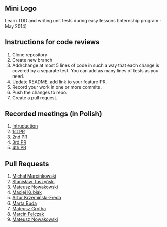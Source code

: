 Mini Logo
---------

Learn TDD and writing unit tests during easy lessons (Internship program - May 2014)

## Instructions for code reviews

1. Clone repository
2. Create new branch
3. Add/change at most 5 lines of code in such a way that each change is covered by a separate test. You can add as many lines of tests as you need.
4. Update README, add link to your feature PR.
5. Record your work in one or more commits.
6. Push the changes to repo.
7. Create a pull request.

## Recorded meetings (in Polish)

1. [Intruduction](http://youtu.be/8N4LjsAEFJA)
2. [1st PR](http://youtu.be/MgI6yfqKOAs)
3. [2nd PR](https://www.youtube.com/watch?v=RZ2KKcY7eQU)
4. [3rd PR](http://youtu.be/Bdc4iw0ila8)
5. [4th PR](http://youtu.be/D6oYqMwqCMA)

## Pull Requests

1. [Michał Marcinkowski](https://github.com/gotar/mini-logo/pull/1)
2. [Stanisław Tuszyński](https://github.com/gotar/mini-logo/pull/2)
3. [Mateusz Nowakowski](https://github.com/gotar/mini-logo/pull/3)
4. [Maciej Kubiak](https://github.com/gotar/mini-logo/pull/4)
5. [Artur Krzemiński-Freda](https://github.com/gotar/mini-logo/pull/5)
6. [Marta Buda](https://github.com/gotar/mini-logo/pull/6)
7. [Mateusz Grotha](https://github.com/gotar/mini-logo/pull/7)
8. [Marcin Felczak](https://github.com/gotar/mini-logo/pull/11)
10. [Mateusz Nowakowski](https://github.com/gotar/mini-logo/pull/13)
